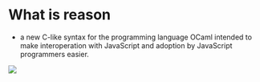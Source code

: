# What is reason

* a new C-like syntax for the programming language OCaml intended to make interoperation with JavaScript and adoption by JavaScript programmers easier.

![](http://reasonmlhub.com/exploring-reasonml/img/4a1823ac61589e61eae453cfe9421d70809f2fba.svg)


